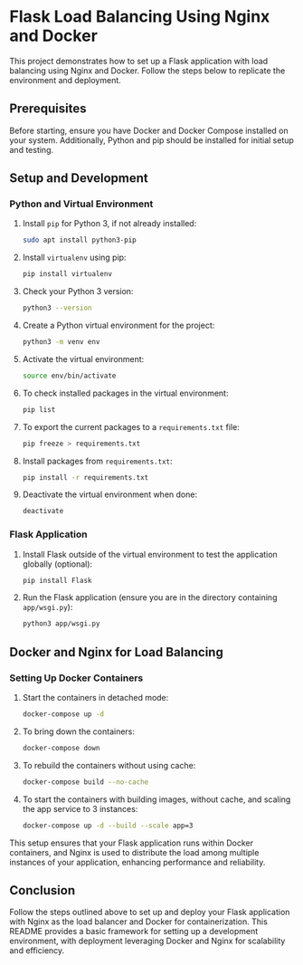 # Flask Load Balancing Using Nginx and Docker

This project demonstrates how to set up a Flask application with load balancing using Nginx and Docker. Follow the steps below to replicate the environment and deployment.

## Prerequisites

Before starting, ensure you have Docker and Docker Compose installed on your system. Additionally, Python and pip should be installed for initial setup and testing.

## Setup and Development

### Python and Virtual Environment

1. Install `pip` for Python 3, if not already installed:
    ```bash
    sudo apt install python3-pip
    ```

2. Install `virtualenv` using pip:
    ```bash
    pip install virtualenv
    ```

3. Check your Python 3 version:
    ```bash
    python3 --version
    ```

4. Create a Python virtual environment for the project:
    ```bash
    python3 -m venv env
    ```

5. Activate the virtual environment:
    ```bash
    source env/bin/activate
    ```

6. To check installed packages in the virtual environment:
    ```bash
    pip list
    ```

7. To export the current packages to a `requirements.txt` file:
    ```bash
    pip freeze > requirements.txt
    ```

8. Install packages from `requirements.txt`:
    ```bash
    pip install -r requirements.txt
    ```

9. Deactivate the virtual environment when done:
    ```bash
    deactivate
    ```

### Flask Application

1. Install Flask outside of the virtual environment to test the application globally (optional):
    ```bash
    pip install Flask
    ```

2. Run the Flask application (ensure you are in the directory containing `app/wsgi.py`):
    ```bash
    python3 app/wsgi.py
    ```

## Docker and Nginx for Load Balancing

### Setting Up Docker Containers

1. Start the containers in detached mode:
    ```bash
    docker-compose up -d
    ```

2. To bring down the containers:
    ```bash
    docker-compose down
    ```

3. To rebuild the containers without using cache:
    ```bash
    docker-compose build --no-cache
    ```

4. To start the containers with building images, without cache, and scaling the app service to 3 instances:
    ```bash
    docker-compose up -d --build --scale app=3
    ```

This setup ensures that your Flask application runs within Docker containers, and Nginx is used to distribute the load among multiple instances of your application, enhancing performance and reliability.

## Conclusion

Follow the steps outlined above to set up and deploy your Flask application with Nginx as the load balancer and Docker for containerization. This README provides a basic framework for setting up a development environment, with deployment leveraging Docker and Nginx for scalability and efficiency.
